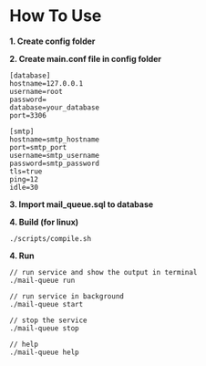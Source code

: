 # How To Use
**1. Create config folder**

**2. Create main.conf file in config folder**
```
[database]
hostname=127.0.0.1
username=root
password=
database=your_database
port=3306

[smtp]
hostname=smtp_hostname
port=smtp_port
username=smtp_username
password=smtp_password
tls=true
ping=12
idle=30
```

**3. Import mail_queue.sql to database**

**4. Build (for linux)**
```
./scripts/compile.sh
```

**4. Run**
```
// run service and show the output in terminal
./mail-queue run

// run service in background
./mail-queue start

// stop the service
./mail-queue stop

// help
./mail-queue help
```